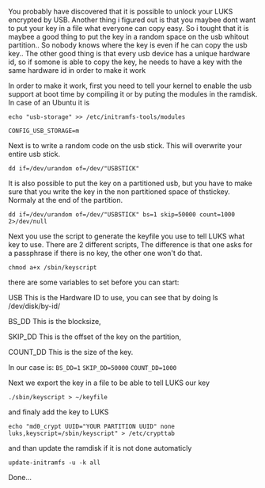 You probably have discovered that it is possible to unlock your LUKS encrypted by USB. Another thing i 
figured out is that you maybee dont want to put your key in a file what everyone can copy easy. So i tought that it is maybee a good thing 
to put the key in a random space on the usb whitout partition.. So nobody knows where the key is even if he can copy the usb key.. The 
other good thing is that every usb device has a unique hardware id, so if somone is able to copy the key, he needs to have a key with the 
same hardware id in order to make it work

In order to make it work, first you need to tell your kernel to enable the usb support at boot time by compiling it or by puting the modules in the ramdisk. In case of an Ubuntu it is

`echo "usb-storage" >> /etc/initramfs-tools/modules` 

`CONFIG_USB_STORAGE=m` 

Next is to write a random code on the usb stick. This will overwrite your entire usb stick. 

`dd if=/dev/urandom of=/dev/"USBSTICK"`

It is also possible to put the key on a partitioned usb, but you have to make sure that you write the key in the non partitioned space of thstickey. Normaly at the end of the partition. 

`dd if=/dev/urandom of=/dev/"USBSTICK" bs=1 skip=50000 count=1000 2>/dev/null` 

Next you use the script to generate the keyfile you use to tell LUKS what key to use. There are 2 different scripts, The difference is that one asks for a passphrase if there is no key, the other one won't do that. 

`chmod a+x /sbin/keyscript` 

there are some variables to set before you can start: 

USB
This is the Hardware ID to use, you can see that by doing 
ls /dev/disk/by-id/ 

BS_DD
This is the blocksize,

SKIP_DD
This is the offset of the key on the partition, 

COUNT_DD
This is the size of the key.

In our case is: 
`BS_DD=1` 
`SKIP_DD=50000` 
`COUNT_DD=1000` 

Next we export the key in a file to be able to tell LUKS our key 

`./sbin/keyscript > ~/keyfile` 

and finaly add the key to LUKS 

`echo "md0_crypt UUID="YOUR PARTITION UUID" none luks,keyscript=/sbin/keyscript" > /etc/crypttab` 

and than update the ramdisk if it is not done automaticly 

`update-initramfs -u -k all` 

Done...
